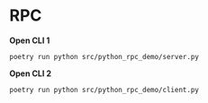 # RPC

**Open CLI 1**

```
poetry run python src/python_rpc_demo/server.py
```

**Open CLI 2**

```
poetry run python src/python_rpc_demo/client.py
```
